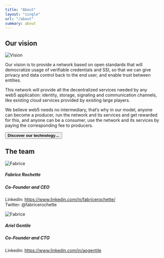 ```yaml
---
title: "About"
layout: "single"
url: "/about"
summary: about
---
```

<div class="cover-cards">
    <div class="cover-card">

## Our vision

</div>
<div class="cover-banner-card">

![Vision](/img/about-banner.png)

</div>
</div>
<div class="discover-text">

Our vision is to provide a network based on open standards that will democratize usage of verifiable credentials and SSI, so that we can give privacy and data control back to the end user, and enable trust between entities.

This network will provide all the decentralized services needed by any web5 application: identity, storage, signaling and communication channels, like existing cloud services provided by existing large players. 

We believe web5 needs no intermediary, that’s why in our model, anyone can become a producer, run the network and its services and get rewarded for this, and anyone can be a consumer, use the network and its services by paying the corresponding fee to producers. 

<button><b>Discover our technology…</b></button>

</div>
<div class="the-team">
    <div class="team">

## The team

</div>
</div>
<div class="team-image-cards">
    <div class="team-image-card">

![Fabrice](/img/about-fabrice.png)
##### Fabrice Rochette
##### Co-Founder and CEO
Linkedin: <https://www.linkedin.com/in/fabricerochette/>  
Twitter: @fabricerochette

</div>
<div class="team-image-card">

![Fabrice](/img/about-ariel.png)
##### Ariel Gentile
##### Co-Founder and CTO
Linkedin: <https://www.linkedin.com/in/aogentile>

</div>

</div>
